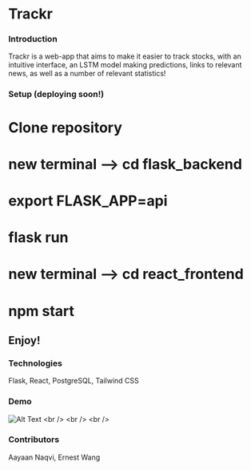 Trackr
=========

### Introduction
Trackr is a web-app that aims to make it easier to track stocks, with an intuitive interface, an LSTM model making predictions, links to relevant news, as well as a number of relevant statistics! 

### Setup (deploying soon!)

# Clone repository
# new terminal --> cd flask_backend
# export FLASK_APP=api
# flask run
# new terminal --> cd react_frontend
# npm start

## Enjoy!

### Technologies
Flask, React, PostgreSQL, Tailwind CSS

### Demo
![Alt Text]([https://media.giphy.com/media/7YSJ8yFQQUTCl2kbMH/giphy.gif](https://media.giphy.com/media/v1.Y2lkPTc5MGI3NjExMTJtdWJsNnJlaGlla3JqNTd3ajFuMjJ0Y3Z2cWEwaGVqcHdyM3IzdyZlcD12MV9pbnRlcm5hbF9naWZfYnlfaWQmY3Q9Zw/1QwCH57mjAnYDKnP7B/giphy.gif)https://media.giphy.com/media/v1.Y2lkPTc5MGI3NjExMTJtdWJsNnJlaGlla3JqNTd3ajFuMjJ0Y3Z2cWEwaGVqcHdyM3IzdyZlcD12MV9pbnRlcm5hbF9naWZfYnlfaWQmY3Q9Zw/1QwCH57mjAnYDKnP7B/giphy.gif) <br /> <br /> <br />


### Contributors
Aayaan Naqvi, Ernest Wang
